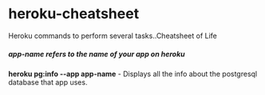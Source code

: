 # heroku-cheatsheet

Heroku commands to perform several tasks..Cheatsheet of Life

##### app-name refers to the name of your app on heroku

**heroku pg:info --app app-name** - Displays all the info about the postgresql database that app uses.
